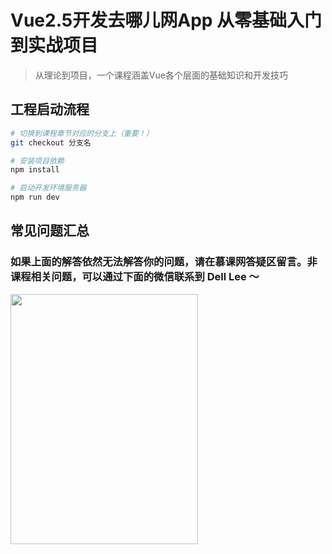 # Vue2.5开发去哪儿网App 从零基础入门到实战项目

> 从理论到项目，一个课程涵盖Vue各个层面的基础知识和开发技巧

## 工程启动流程

``` bash
# 切换到课程章节对应的分支上（重要！）
git checkout 分支名

# 安装项目依赖
npm install

# 启动开发环境服务器
npm run dev
```

## 常见问题汇总


### 如果上面的解答依然无法解答你的问题，请在慕课网答疑区留言。非课程相关问题，可以通过下面的微信联系到 Dell Lee ～

<img src="https://git1.imooc.com/Project/coding-203/raw/master/wechat.jpg" width=300 height=400 />
